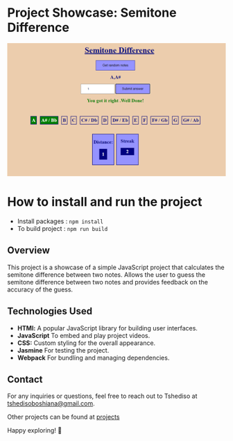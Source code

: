 # Project Showcase: Semitone Difference

[![Project Showcase Demo](src/images/semitone.png)](/)

# How to install and run the project
- Install packages : `npm install`
- To build project : `npm run build`

## Overview

This project is a showcase of a simple JavaScript project that calculates the semitone difference between two notes. Allows the user to guess the semitone difference between two notes and provides feedback on the accuracy of the guess.

## Technologies Used

- **HTMl:** A popular JavaScript library for building user interfaces.
- **JavaScript** To embed and play project videos.
- **CSS:** Custom styling for the overall appearance.
- **Jasmine** For testing the project.
- **Webpack** For bundling and managing dependencies.

## Contact

For any inquiries or questions, feel free to reach out to Tshediso at [tshedisoboshiana@gmail.com](mailto:tshedisoboshiana@gmail.com).

Other projects can be found at [projects](https://projects-5584f.web.app/)

Happy exploring! 🚀
